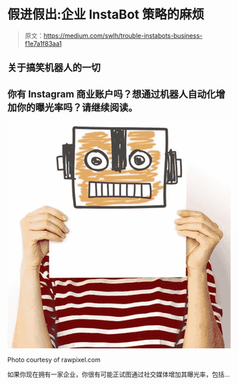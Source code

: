 # 假进假出:企业 InstaBot 策略的麻烦

> 原文：<https://medium.com/swlh/trouble-instabots-business-f1e7a1f83aa1>

## 关于搞笑机器人的一切

## 你有 Instagram 商业账户吗？想通过机器人自动化增加你的曝光率吗？请继续阅读。

![](img/d6a76a0000a1b64f41cb06e3e948d5a5.png)

Photo courtesy of rawpixel.com

如果你现在拥有一家企业，你很有可能正试图通过社交媒体增加其曝光率，包括…